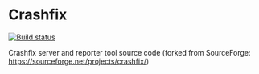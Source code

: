 # Crashfix

[![Build status](https://ci.appveyor.com/api/projects/status/b35ow8gfempw3s95?svg=true)](https://ci.appveyor.com/project/0unit/crashfix)

Crashfix server and reporter tool source code (forked from SourceForge: https://sourceforge.net/projects/crashfix/)
